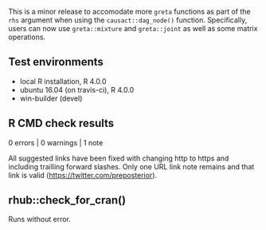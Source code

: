 This is a minor release to accomodate more `greta` functions as part of the `rhs` argument when using the `causact::dag_node()` function.  Specifically, users can now use `greta::mixture` and `greta::joint` as well as some matrix operations.

## Test environments
* local R installation, R 4.0.0
* ubuntu 16.04 (on travis-ci), R 4.0.0
* win-builder (devel)

## R CMD check results

0 errors | 0 warnings | 1 note

All suggested links have been fixed with changing http to https and including trailling forward slashes.  Only one URL link note remains and that link is valid (https://twitter.com/preposterior).


## rhub::check_for_cran() 

Runs without error.
